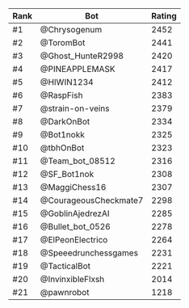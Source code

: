 Rank|Bot|Rating
---|---|---
#1|@Chrysogenum|2452
#2|@ToromBot|2441
#3|@Ghost_HunteR2998|2420
#4|@PINEAPPLEMASK|2417
#5|@HIWIN1234|2412
#6|@RaspFish|2383
#7|@strain-on-veins|2379
#8|@DarkOnBot|2334
#9|@Bot1nokk|2325
#10|@tbhOnBot|2323
#11|@Team_bot_08512|2316
#12|@SF_Bot1nok|2308
#13|@MaggiChess16|2307
#14|@CourageousCheckmate7|2298
#15|@GoblinAjedrezAI|2285
#16|@Bullet_bot_0526|2278
#17|@ElPeonElectrico|2264
#18|@Speeedrunchessgames|2231
#19|@TacticalBot|2221
#20|@InvinxibleFlxsh|2014
#21|@pawnrobot|1218
